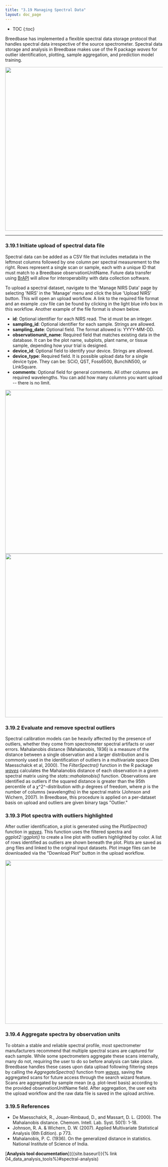 ```yaml
---
title: "3.19 Managing Spectral Data"
layout: doc_page
---
```


<!-- TOC-START -->
* TOC
{:toc}
<!-- TOC-END -->

Breedbase has implemented a flexible spectral data storage protocol that handles spectral data irrespective of the source spectrometer. Spectral data storage and analysis in Breedbase makes use of the R package *waves* for outlier identification, plotting, sample aggregation, and prediction model training.

<img src='{{"assets/images/waves_breedbase_schema.png" | relative_url }}' width="522" />

---
### 3.19.1 Initiate upload of spectral data file
Spectral data can be added as a CSV file that includes metadata in the leftmost columns followed by one column per spectral measurement to the right. Rows represent a single scan or sample, each with a unique ID that must match to a Breedbase observationUnitName. Future data transfer using [BrAPI](https://brapi.org) will allow for interoperability with data collection software.

To upload a spectral dataset, navigate to the 'Manage NIRS Data' page by selecting 'NIRS' in the 'Manage' menu and click the blue 'Upload NIRS' button. This will open an upload workflow. A link to the required file format and an example .csv file can be found by clicking in the light blue info box in this workflow. Another example of the file format is shown below.

* **id**: Optional identifier for each NIRS read. The id must be an integer.
* **sampling_id**: Optional identifier for each sample. Strings are allowed.
* **sampling_date**: Optional field. The format allowed is: YYYY-MM-DD.
* **observationunit_name**: Required field that matches existing data in the database. It can be the plot name, subplots, plant name, or tissue sample, depending how your trial is designed.
* **device_id**: Optional field to identify your device. Strings are allowed.
* **device_type**: Required field. It is possible upload data for a single device type. They can be: SCiO, QST, Foss6500, BunchiN500, or LinkSquare.
* **comments**: Optional field for general comments.
All other columns are required wavelengths. You can add how many columns you want upload -- there is no limit.

<img src='{{"assets/images/manage_NIRS_main_display.png" | relative_url }}' width="522" />

<img src='{{"assets/images/upload_NIRS_example_format.png" | relative_url }}' width="522" />

### 3.19.2 Evaluate and remove spectral outliers
Spectral calibration models can be heavily affected by the presence of outliers, whether they come from spectrometer spectral artifacts or user errors. Mahalanobis distance (Mahalanobis, 1936) is a measure of the distance between a single observation and a larger distribution and is commonly used in the identification of outliers in a multivariate space (Des Maesschalck et al, 2000). The *FilterSpectra()* function in the R package [*waves*](https://CRAN.R-project.org/package=waves) calculates the Mahalanobis distance of each observation in a given spectral matrix using the *stats::mahalanobis()* function. Observations are identified as outliers if the squared distance is greater than the 95th percentile of a $\chi$^2^-distribution with *p* degrees of freedom, where *p* is the number of columns (wavelengths) in the spectral matrix (Johnson and Wichern, 2007). In Breedbase, this procedure is applied on a per-dataset basis on upload and outliers are given binary tags "Outlier."

### 3.19.3 Plot spectra with outliers highlighted
After outlier identification, a plot is generated using the *PlotSpectra()* function in [*waves*](https://CRAN.R-project.org/package=waves). This function uses the filtered spectra and *ggplot2::ggplot()* to create a line plot with outliers highlighted by color. A list of rows identified as outliers are shown beneath the plot. Plots are saved as .png files and linked to the original input datasets. Plot image files can be downloaded via the "Download Plot" button in the upload workflow.

<img src='{{"assets/images/upload_NIRS_plot_example.png" | relative_url }}' width="522" />

### 3.19.4 Aggregate spectra by observation units
To obtain a stable and reliable spectral profile, most spectrometer manufacturers recommend that multiple spectral scans are captured for each sample. While some spectrometers aggregate these scans internally, many do not, requiring the user to do so before analysis can take place. Breedbase handles these cases upon data upload following filtering steps by calling the *AggregateSpectra()* function from [*waves*](https://CRAN.R-project.org/package=waves), saving the aggregated scans for future access through the search wizard feature. Scans are aggregated by sample mean (e.g. plot-level basis) according to the provided observationUnitName field. After aggregation, the user exits the upload workflow and the raw data file is saved in the upload archive.

### 3.19.5 References
* De Maesschalck, R., Jouan-Rimbaud, D., and Massart, D. L. (2000). The Mahalanobis distance. Chemom. Intell. Lab. Syst. 50(1): 1-18.
* Johnson, R. A. \& Wichern, D. W. (2007). Applied Multivariate Statistical Analysis (6th Edition). p 773.
* Mahalanobis, P. C. (1936). On the generalized distance in statistics. National Institute of Science of India.

[**Analysis tool documentation**]({{site.baseurl}}{% link 04_data_analysis_tools%}#spectral-analysis)
